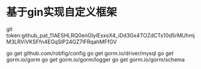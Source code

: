 # 基于gin实现自定义框架

git token: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

go get github.com/robfig/config
go get gorm.io/driver/mysql
go get gorm.io/gorm
go get gorm.io/gorm/logger
go get gorm.io/gorm/schema